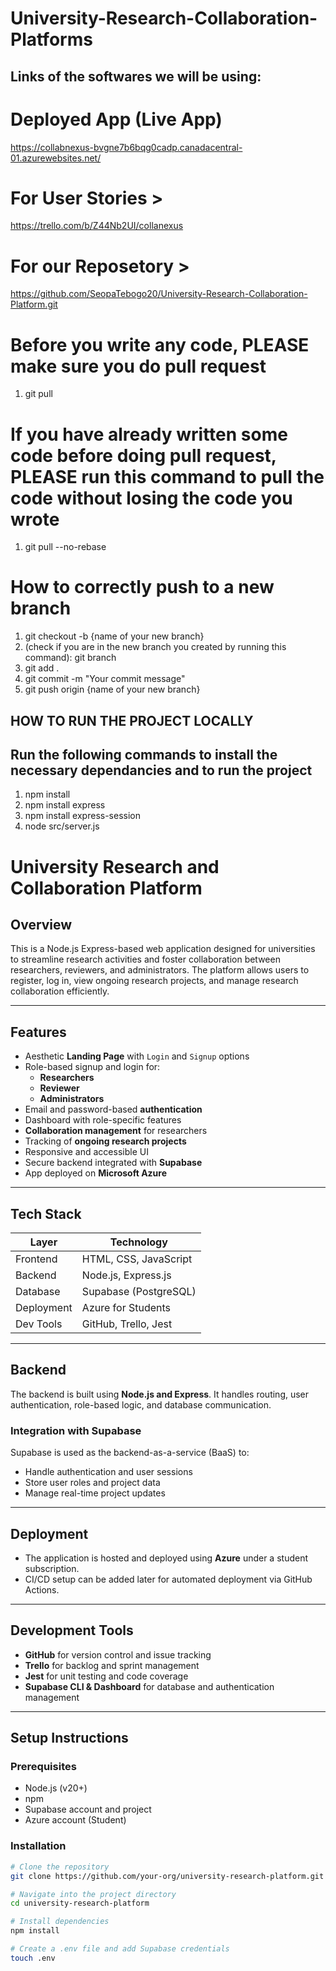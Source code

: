# University-Research-Collaboration-Platforms

## Links of the softwares we will be using:
# Deployed App (Live App)
https://collabnexus-bvgne7b6bqg0cadp.canadacentral-01.azurewebsites.net/

# For User Stories >
https://trello.com/b/Z44Nb2UI/collanexus

# For our Reposetory >
https://github.com/SeopaTebogo20/University-Research-Collaboration-Platform.git

# Before you write any code, PLEASE make sure you do pull request
1. git pull
# If you have already written some code before doing pull request, PLEASE run this command to pull the code without losing the code you wrote
1. git pull --no-rebase

# How to correctly push to a new branch
1. git checkout -b {name of your new branch}
2. (check if you are in the new branch you created by running this command): git branch
2. git add .
3. git commit -m "Your commit message"
4. git push origin {name of your new branch}

## HOW TO RUN THE PROJECT LOCALLY
 ## Run the following commands to install the necessary dependancies and to run the project
 1. npm install
 2. npm install express
 3. npm install express-session
 4. node src/server.js

# University Research and Collaboration Platform

## Overview

This is a Node.js Express-based web application designed for universities to streamline research activities and foster collaboration between researchers, reviewers, and administrators. The platform allows users to register, log in, view ongoing research projects, and manage research collaboration efficiently.

---

## Features

- Aesthetic **Landing Page** with `Login` and `Signup` options
- Role-based signup and login for:
  - **Researchers**
  - **Reviewer**
  - **Administrators**
- Email and password-based **authentication**
- Dashboard with role-specific features
- **Collaboration management** for researchers
- Tracking of **ongoing research projects**
- Responsive and accessible UI
- Secure backend integrated with **Supabase**
- App deployed on **Microsoft Azure**

---

## Tech Stack

| Layer       | Technology               |
|-------------|--------------------------|
| Frontend    | HTML, CSS, JavaScript    |
| Backend     | Node.js, Express.js      |
| Database    | Supabase (PostgreSQL)    |
| Deployment  | Azure for Students       |
| Dev Tools   | GitHub, Trello, Jest     |

---

## Backend

The backend is built using **Node.js and Express**. It handles routing, user authentication, role-based logic, and database communication.

### Integration with Supabase

Supabase is used as the backend-as-a-service (BaaS) to:
- Handle authentication and user sessions
- Store user roles and project data
- Manage real-time project updates

---

## Deployment

- The application is hosted and deployed using **Azure** under a student subscription.
- CI/CD setup  can be added later for automated deployment via GitHub Actions.

---

## Development Tools

- **GitHub** for version control and issue tracking
- **Trello** for backlog and sprint management
- **Jest** for unit testing and code coverage
- **Supabase CLI & Dashboard** for database and authentication management

---

## Setup Instructions

### Prerequisites

- Node.js (v20+)
- npm
- Supabase account and project
- Azure account (Student)

### Installation

```bash
# Clone the repository
git clone https://github.com/your-org/university-research-platform.git

# Navigate into the project directory
cd university-research-platform

# Install dependencies
npm install

# Create a .env file and add Supabase credentials
touch .env

